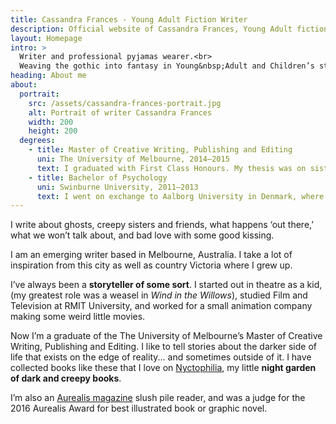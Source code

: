 ```yaml
---
title: Cassandra Frances - Young Adult Fiction Writer
description: Official website of Cassandra Frances, Young Adult fiction writer. I write about ghosts, creepy sisters, and bad love with some good kissing.
layout: Homepage
intro: >
  Writer and professional pyjamas wearer.<br>
  Weaving the gothic into fantasy in Young&nbsp;Adult and Children’s stories.
heading: About me
about:
  portrait:
    src: /assets/cassandra-frances-portrait.jpg
    alt: Portrait of writer Cassandra Frances
    width: 200
    height: 200
  degrees:
    - title: Master of Creative Writing, Publishing and Editing
      uni: The University of Melbourne, 2014–2015
      text: I graduated with First Class Honours. My thesis was on sisterhood in gothic fiction.
    - title: Bachelor of Psychology
      uni: Swinburne University, 2011–2013
      text: I went on exchange to Aalborg University in Denmark, where I studied Metafiction and Twentieth-Century Literature.
---
```


I write about ghosts, creepy sisters and friends, what happens ‘out there,’ what we won’t talk about, and bad love with some good kissing.

I am an emerging writer based in Melbourne, Australia. I take a lot of inspiration from this city as well as country Victoria where I grew up.

I’ve always been a **storyteller of some sort**. I started out in theatre as a kid, (my greatest role was a weasel in _Wind in the Willows_), studied Film and Television at RMIT University, and worked for a small animation company making some weird little movies.

Now I’m a graduate of the The University of Melbourne’s Master of Creative Writing, Publishing and Editing. I like to tell stories about the darker side of life that exists on the edge of reality... and sometimes outside of it. I have collected books like these that I love on [Nyctophilia](/nyctophilia), my little **night garden of dark and creepy books**.

I’m also an [Aurealis magazine](https://aurealis.com.au/) slush pile reader, and was a judge for the 2016 Aurealis Award for best illustrated book or graphic novel.
